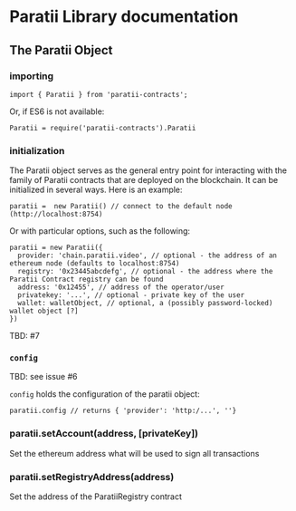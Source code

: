 # Paratii Library documentation


## The Paratii Object

### importing


    import { Paratii } from 'paratii-contracts';

Or, if ES6 is not available:

    Paratii = require('paratii-contracts').Paratii


### initialization

The Paratii object serves as the general entry point for interacting with the family of Paratii contracts that are deployed on the blockchain. It can be initialized in several ways. Here is an example:

    paratii =  new Paratii() // connect to the default node (http://localhost:8754)

  Or with particular options, such as the following:

    paratii = new Paratii({
      provider: 'chain.paratii.video', // optional - the address of an ethereum node (defaults to localhost:8754)
      registry: '0x23445abcdefg', // optional - the address where the Paratii Contract registry can be found
      address: '0x12455', // address of the operator/user
      privatekey: '...', // optional - private key of the user
      wallet: walletObject, // optional, a (possibly password-locked) wallet object [?]
    })

TBD: #7

### `config`

TBD: see issue #6

`config` holds the configuration of the paratii object:

    paratii.config // returns { 'provider': 'http:/...', ''}


### paratii.setAccount(address, [privateKey])  

Set the ethereum address what will be used to sign all transactions

### paratii.setRegistryAddress(address)

Set the address of the ParatiiRegistry contract
